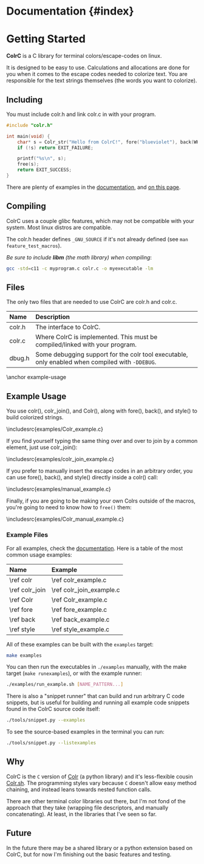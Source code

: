 # Documentation {#index}

# Getting Started

**ColrC** is a C library for terminal colors/escape-codes on linux.

It is designed to be easy to use. Calculations and allocations are done for you
when it comes to the escape codes needed to colorize text. You are responsible
for the text strings themselves (the words you want to colorize).

## Including
You must include colr.h and link colr.c in with your
program.
```c
#include "colr.h"

int main(void) {
    char* s = Colr_str("Hello from ColrC!", fore("blueviolet"), back(WHITE));
    if (!s) return EXIT_FAILURE;

    printf("%s\n", s);
    free(s);
    return EXIT_SUCCESS;
}
```

There are plenty of examples in the [documentation](examples.html), and
[on this page](#example-usage).

## Compiling

ColrC uses a couple glibc features, which may not be compatible with your system.
Most linux distros are compatible.

The colr.h header defines `_GNU_SOURCE` if it's not already defined (see `man feature_test_macros`).

*Be sure to include **libm** (the math library) when compiling*:
```bash
gcc -std=c11 -c myprogram.c colr.c -o myexecutable -lm
```

## Files

The only two files that are needed to use ColrC are colr.h and colr.c.

Name   | Description
:----- | :---------------------------------------------
colr.h | The interface to ColrC.
colr.c | Where ColrC is implemented. This must be compiled/linked with your program.
dbug.h | Some debugging support for the colr tool executable, only enabled when compiled with `-DDEBUG`.

\anchor example-usage
## Example Usage

You use colr(), colr_join(), and Colr(), along with fore(), back(), and style()
to build colorized strings.

\includesrc{examples/Colr_example.c}

If you find yourself typing the same thing over and over to join by a common
element, just use colr_join():

\includesrc{examples/colr_join_example.c}

If you prefer to manually insert the escape codes in an arbitrary order,
you can use fore(), back(), and style() directly inside a colr() call:

\includesrc{examples/manual_example.c}


Finally, if you are going to be making your own Colrs outside of the macros,
you're going to need to know how to `free()` them:

\includesrc{examples/Colr_manual_example.c}

### Example Files

For all examples, check the [documentation](examples.html).
Here is a table of the most common usage examples:

Name           | Example
:------------- | :-----------------
\ref colr      | \ref colr_example.c
\ref colr_join | \ref colr_join_example.c
\ref Colr      | \ref Colr_example.c
\ref fore      | \ref fore_example.c
\ref back      | \ref back_example.c
\ref style     | \ref style_example.c

All of these examples can be built with the `examples` target:
```bash
make examples
```

You can then run the executables in `./examples` manually, with the make
target (`make runexamples`), or with the example runner:
```bash
./examples/run_example.sh [NAME_PATTERN...]
```

There is also a "snippet runner" that can build and run
arbitrary C code snippets, but is useful for building and running all example
code snippets found in the ColrC source code itself:
```bash
./tools/snippet.py --examples
```

To see the source-based examples in the terminal you can run:
```bash
./tools/snippet.py --listexamples
```

## Why

ColrC is the `C` version of [Colr](https://github.com/welbornprod/colr)
(a python library) and it's less-flexible cousin
[Colr.sh](https://github.com/welbornprod/colr.sh).
The programming styles vary because `C` doesn't allow easy method chaining,
and instead leans towards nested function calls.

There are other terminal color libraries out there, but I'm not fond of the
approach that they take (wrapping file descriptors, and manually concatenating).
At least, in the libraries that I've seen so far.


## Future

In the future there may be a shared library or a python extension based on
ColrC, but for now I'm finishing out the basic features and testing.

